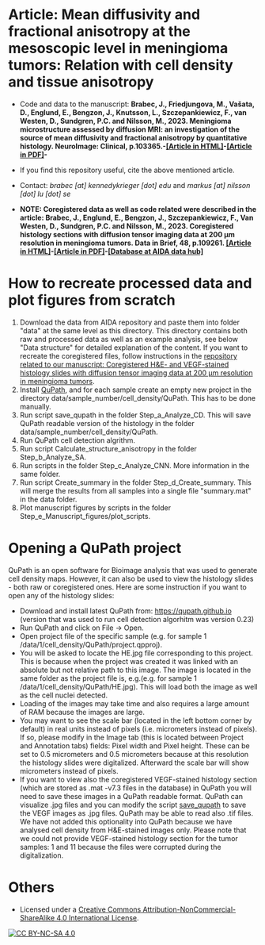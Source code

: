 # Article: Mean diffusivity and fractional anisotropy at the mesoscopic level in meningioma tumors: Relation with cell density and tissue anisotropy
* Code and data to the manuscript: **Brabec, J., Friedjungova, M., Vašata, D., Englund, E., Bengzon, J., Knutsson, L., Szczepankiewicz, F., van Westen, D., Sundgren, P.C. and Nilsson, M., 2023. Meningioma microstructure assessed by diffusion MRI: an investigation of the source of mean diffusivity and fractional anisotropy by quantitative histology. NeuroImage: Clinical, p.103365.-[[Article in HTML]](https://www.sciencedirect.com/science/article/pii/S2213158223000542)-[[Article in PDF]](https://www.sciencedirect.com/science/article/pii/S2213158223000542/pdfft?isDTMRedir=true)-**

* If you find this repository useful, cite the above mentioned article.

* Contact: *brabec [at] kennedykrieger [dot] edu* and *markus [at] nilsson [dot] lu [dot] se*

* **NOTE: Coregistered data as well as code related were described in the article: Brabec, J., Englund, E., Bengzon, J., Szczepankiewicz, F., Van Westen, D., Sundgren, P.C. and Nilsson, M., 2023. Coregistered histology sections with diffusion tensor imaging data at 200 µm resolution in meningioma tumors. Data in Brief, 48, p.109261. [[Article in HTML]](https://www.sciencedirect.com/science/article/pii/S2352340923003803)-[[Article in PDF]](https://pdf.sciencedirectassets.com/311593/1-s2.0-S2352340923X00031/1-s2.0-S2352340923003803/main.pdf?X-Amz-Security-Token=IQoJb3JpZ2luX2VjEL%2F%2F%2F%2F%2F%2F%2F%2F%2F%2F%2FwEaCXVzLWVhc3QtMSJIMEYCIQCA9OiHOfj1FhMyGFNQoyxjbqTWkLR%2Ba0RinuNNfvbr4AIhAP6b2yqZq10Olgc0LQL7R7N1Do%2Bh9lUR%2BwnoueTTdq17KrMFCHgQBRoMMDU5MDAzNTQ2ODY1Igw8A1u5UZmXD447shQqkAUTonUP3t8KgUSc8paPl4m5tqzfB1v5k2cj8UVt77cBxn65K3zVcsXrp0F7P9q3v9qJBTPL7Vd2%2F6IGA5q95dr2ux4ajV1emoilbgJyqqVnVNMFTfNTvOB4h8xNCRSK2v%2BLNSlTIhnvq0l6cTxmno%2FRI42SXmHwLObg7xjU6EaUPaFrWyB20c2SGFuK5cHdCCFf3qRhXs9pFPWwLZqlCEMZpF4w7DLmWIoKgDxV%2FnXcEfVSf503vnBkrLx3Rb0QiYGpGbpjjx51QGDWXRY88SfpitmtuH%2B16v7hirPd85C8EHkXk4nQ9o4UBRqn68TAJHsHPn450dkmPK15oh5R4scNQBvi%2FX7fXqqFIquBqfe1soQCjBlmVFZH2bEKfm34ZT%2FgVHsnpMkna9gnKtZgZgkKPWbd1FDTma4G6kDnwIXQ%2B31qNmpNgQWQfHtN7z%2ByyUSoUrt1k3GdIjoS0LzvBvN1S8mQykp4alcwiXkkRoOYrkHubvWdJ4Ko5HI8i%2BMNlSOEe936NyP%2BmsZkQXC1esB7kEy5iuwlMXD%2BoRBocDM4ayMxuyP%2BbK5z7D0SX09%2FudSB6wSJqyQNO8BKOqFLIi9nSs6OeCDaMZfjRUZJYJP069No3qu6%2B25wpzK9atsyAWru8tQdqhXiTnX%2F970hfYex2B%2Fw4cNv9cwysVJXGC2yrRZ1NkQm6AD2f9MyP5K%2FMpmFUMAr9erryzfbPuAQONEP5G2W3FkBmYGt5ligh59S%2BI0uKbRTwbH%2BhwZNPgm3eS6ikA0pbT9nycrT8JBWN45YG5zq%2F00Cf7GbmGe7DIT%2BBwcR3wX9qZfmB3cpCl0UKsqtGQ%2F2ESf3oSpH8t34RTTr2nUtH8KwrLstgPwoX787lTDg4%2FimBjqwAfNY4IMpqtsvObXyMWpZRFg%2BZym1qb7Prsjr2emWyVW%2BxKBvccfrgHLqcE1sjikHkqgy0oBy423bD6mQj24v0bs2nm%2F50Uzi0b5F1y0O6t%2BvIVVNxV6sblDB86F82gtW0JTopm6tG50BPCGmj0xYQiktlq6pismQkcluG9NYbLq7jDLJLRMefatjboDTZDtf75QcoHMw6bG1T7NdqIWUnz4Zwl89j6DGh84IeIV%2F%2BV0o&X-Amz-Algorithm=AWS4-HMAC-SHA256&X-Amz-Date=20230817T155717Z&X-Amz-SignedHeaders=host&X-Amz-Expires=300&X-Amz-Credential=ASIAQ3PHCVTYQPXK2MMO%2F20230817%2Fus-east-1%2Fs3%2Faws4_request&X-Amz-Signature=f001c60c7a71d1bf7488a039efc87f2f2852980db2857adcd9be8ff64d1e45bb&hash=080d3c23e5131047d94ab82366809d2c9d6b9f143c4c63144d3f050b1315d366&host=68042c943591013ac2b2430a89b270f6af2c76d8dfd086a07176afe7c76c2c61&pii=S2352340923003803&tid=spdf-782d7ba7-89b1-4622-8973-3762b4e9d75f&sid=3daf8a52526ef041ed39f0366ebc410895ebgxrqb&type=client&tsoh=d3d3LnNjaWVuY2VkaXJlY3QuY29t&ua=191e59075b5452040356&rr=7f831ca9ad4cf9d6&cc=cz)-[[Database at AIDA data hub]](https://datahub.aida.scilifelab.se/10.23698/aida/micromen)**


# How to recreate processed data and plot figures from scratch
1. Download the data from AIDA repository and paste them into folder "data" at the same level as this directory. This directory contains both raw and processed data as well as an example analysis, see below "Data structure" for detailed explanation of the content. If you want to recreate the coregistered files, follow instructions in the [repository related to our manuscript: Coregistered H&E- and VEGF-stained histology slides with diffusion tensor imaging data at 200 μm resolution in meningioma tumors](https://github.com/jan-brabec/microimaging_histology_DIB).
2. Install [QuPath](https://qupath.github.io), and for each sample create an empty new project in the directory data/sample_number/cell_density/QuPath. This has to be done manually.
4. Run script save_qupath in the folder Step_a_Analyze_CD. This will save QuPath readable version of the histology in the folder data/sample_number/cell_density/QuPath.
5. Run QuPath cell detection algrithm.
6. Run script Calculate_structure_anisotropy in the folder Step_b_Analyze_SA.
7. Run scripts in the folder Step_c_Analyze_CNN. More information in the same folder.
8. Run script Create_summary in the folder Step_d_Create_summary. This will merge the results from all samples into a single file "summary.mat" in the data folder.
7. Plot manuscript figures by scripts in the folder Step_e_Manuscript_figures/plot_scripts.

# Opening a QuPath project
QuPath is an open software for Bioimage analysis that was used to generate cell density maps. However, it can also be used to view the histology slides - both raw or coregistered ones. Here are some instruction if you want to open any of the histology slides:

* Download and install latest QuPath from: https://qupath.github.io (version that was used to run cell detection algorhitm was version 0.23)
* Run QuPath and click on File -> Open.
* Open project file of the specific sample (e.g. for sample 1 /data/1/cell_density/QuPath/project.qpproj).
* You will be asked to locate the HE.jpg file corresponding to this project. This is because when the project was created it was linked with an absolute but not relative path to this image. The image is located in the same folder as the project file is, e.g.(e.g. for sample 1 /data/1/cell_density/QuPath/HE.jpg). This will load both the image as well as the cell nuclei detected.
* Loading of the images may take time and also requires a large amount of RAM because the images are large.
* You may want to see the scale bar (located in the left bottom corner by default) in real units instead of pixels (i.e. micrometers instead of pixels). If so, please modify in the Image tab (this is located between Project and Annotation tabs) fields: Pixel width and Pixel height. These can be set to 0.5 micrometers and 0.5 micrometers because at this resolution the histology slides were digitalized. Afterward the scale bar will show micrometers instead of pixels.
* If you want to view also the coregistered VEGF-stained histology section (which are stored as .mat -v7.3 files in the database) in QuPath you will need to save these images in a QuPath readable format. QuPath can visualize .jpg files and you can modify the script [save_qupath](https://github.com/jan-brabec/microimaging_vs_histology_in_meningeomas/blob/main/Step_a_Analyze_CD/save_qupath.m) to save the VEGF images as .jpg files. QuPath may be able to read also .tif files. We have not added this optionality into QuPath because we have analysed cell density from H&E-stained images only. Please note that we could not provide VEGF-stained histology section for the tumor samples: 1 and 11 because the files were corrupted during the digitalization.


# Others

* Licensed under a [Creative Commons Attribution-NonCommercial-ShareAlike 4.0 International License][cc-by-nc-sa].

[![CC BY-NC-SA 4.0][cc-by-nc-sa-image]][cc-by-nc-sa]

[cc-by-nc-sa]: http://creativecommons.org/licenses/by-nc-sa/4.0/
[cc-by-nc-sa-image]: https://licensebuttons.net/l/by-nc-sa/4.0/88x31.png
